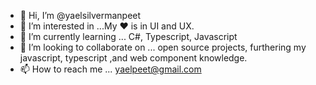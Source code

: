 - 👋 Hi, I’m @yaelsilvermanpeet
- 👀 I’m interested in ...My ♥️ is in UI and UX.
- 🌱 I’m currently learning ... C#, Typescript, Javascript 
- 💞️ I’m looking to collaborate on ... open source projects, furthering my javascript, typescript ,and web component knowledge.
- 📫 How to reach me ... yaelpeet@gmail.com


